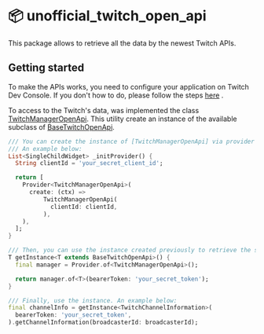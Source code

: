 # 📦 unofficial_twitch_open_api

This package allows to retrieve all the data by the newest Twitch APIs.

## Getting started

To make the APIs works, you need to configure your application on Twitch Dev Console. If you don't
how to do, please follow the
steps [here](https://github.com/federicoviceconti/unofficial_twitch_auth#register-your-app-on-twitch-dev-console)
.

To access to the Twitch's data, was implemented the
class [TwitchManagerOpenApi](./lib/twitch_manager_open_api.dart). This utility create an instance of
the available subclass of [BaseTwitchOpenApi](./lib/core/base_twitch_open_api.dart).

```dart
/// You can create the instance of [TwitchManagerOpenApi] via provider or get_it
/// An example below:
List<SingleChildWidget> _initProvider() {
  String clientId = 'your_secret_client_id';

  return [
    Provider<TwitchManagerOpenApi>(
      create: (ctx) =>
          TwitchManagerOpenApi(
            clientId: clientId,
          ),
    ),
  ];
}

/// Then, you can use the instance created previously to retrieve the subclass needed
T getInstance<T extends BaseTwitchOpenApi>() {
  final manager = Provider.of<TwitchManagerOpenApi>();

  return manager.of<T>(bearerToken: 'your_secret_token');
}

/// Finally, use the instance. An example below:
final channelInfo = getInstance<TwitchChannelInformation>(
  bearerToken: 'your_secret_token',
).getChannelInformation(broadcasterId: broadcasterId);
```
